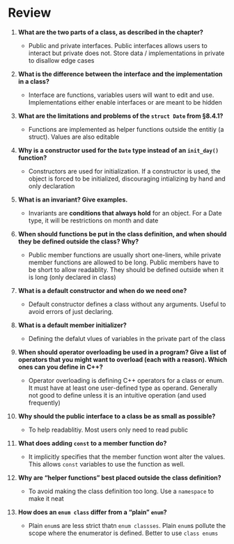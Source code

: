 # Review

1. **What are the two parts of a class, as described in the chapter?**

    - Public and private interfaces. Public interfaces allows users to interact but private does not. Store data / implementations in private to disallow edge cases

2. **What is the difference between the interface and the implementation in a class?**

    - Interface are functions, variables users will want to edit and use. Implementations either enable interfaces or are meant to be hidden

3. **What are the limitations and problems of the `struct Date` from §8.4.1?**

    - Functions are implemented as helper functions outside the entitiy (a struct). Values are also editable

4. **Why is a constructor used for the `Date` type instead of an `init_day()` function?**

    - Constructors are used for initialization. If a constructor is used, the object is forced to be initialized, discouraging intializing by hand and only declaration

5. **What is an invariant? Give examples.**

    - Invariants are **conditions that always hold** for an object. For a Date type, it will be restrictions on month and date

6. **When should functions be put in the class definition, and when should they be defined outside the class? Why?**

    - Public member functions are usually short one-liners, while private member functions are allowed to be long. Public members have to be short to allow readablity. They should be defined outside when it is long (only declared in class)

7. **What is a default constructor and when do we need one?**

    - Default constructor defines a class without any arguments. Useful to avoid errors of just declaring.


8. **What is a default member initializer?**

    - Defining the defalut vlues of variables in the private part of the class

9. **When should operator overloading be used in a program? Give a list of operators that you might want to overload (each with a reason). Which ones can you define in C++?**

    - Operator overloading is defining C++ operators for a class or enum. It must have at least one user-defined type as operand. Generally not good to define unless it is an intuitive operation (and used frequently)

10. **Why should the public interface to a class be as small as possible?**

    - To help readablitiy. Most users only need to read public

11. **What does adding `const` to a member function do?**

    - It implicitly specifies that the member function wont alter the values. This allows `const` variables to use the function as well.

12. **Why are “helper functions” best placed outside the class definition?**

    - To avoid making the class definition too long. Use a `namespace` to make it neat

13. **How does an `enum class` differ from a “plain” `enum`?**

    - Plain `enum`s are less strict thatn `enum classses`. Plain `enum`s pollute the scope where the enumerator is defined. Better to use `class enums`

